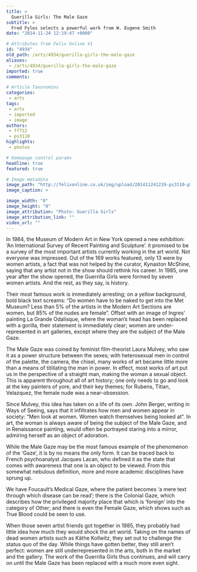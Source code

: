 ```yaml
---
title: >
  Guerilla Girls: The Male Gaze
subtitle: >
  Fred Fyles selects a powerful work from W. Eugene Smith
date: "2014-11-24 12:19:47 +0000"

# Attributes from Felix Online V1
id: "4934"
old_path: /arts/4934/guerilla-girls-the-male-gaze
aliases:
 - /arts/4934/guerilla-girls-the-male-gaze
imported: true
comments:

# Article Taxonomies
categories:
 - arts
tags:
 - arts
 - imported
 - image
authors:
 - ff712
 - ps3110
highlights:
 - photos

# Homepage control params
headline: true
featured: true

# Image metadata
image_path: "http://felixonline.co.uk/img/upload/201411241219-ps3110-p78793_10.jpg"
image_caption: >

image_width: "0"
image_height: "0"
image_attribution: "Photo: Guerilla Girls"
image_attribution_link: ""
video_url: ""
---
```


In 1984, the Museum of Modern Art in New York opened a new exhibition: ‘An International Survey of Recent Painting and Sculpture’. it promised to be a survey of the most important artists currently working in the art world. Not everyone was impressed. Out of the 169 works featured, only 13 were by women artists, a fact that was not helped by the curator, Kynaston McShine, saying that any artist not in the show should rethink his career. In 1985, one year after the show opened, the Guerrilla Girls were formed by seven women artists. And the rest, as they say, is history.

Their most famous work is immediately arresting; on a yellow background, bold black text screams: “Do women have to be naked to get into the Met Museum? Less than 5% of the artists in the Modern Art Sections are women, but 85% of the nudes are female”. Offset with an image of Ingres’ painting La Grande Odalisque, where the woman’s head has been replaced with a gorilla, their statement is immediately clear; women are under-represented in art galleries, except where they are the subject of the Male Gaze.

The Male Gaze was coined by feminist film-theorist Laura Mulvey, who saw it as a power structure between the sexes; with heterosexual men in control of the palette, the camera, the chisel, many works of art became little more than a means of titillating the man in power. In effect, most works of art put us in the perspective of a straight man, making the woman a sexual object. This is apparent throughout all of art history; one only needs to go and look at the key painters of yore, and their key themes; for Rubens, Titian, Velazquez, the female nude was a near-obsession.

Since Mulvey, this idea has taken on a life of its own. John Berger, writing in Ways of Seeing, says that it infiltrates how men and women appear in society: “Men look at women. Women watch themselves being looked at”. In art, the woman is always aware of being the subject of the Male Gaze, and in Renaissance painting, would often be portrayed staring into a mirror, admiring herself as an object of adoration.

While the Male Gaze may be the most famous example of the phenomenon of the ‘Gaze’, it is by no means the only form. It can be traced back to French psychoanalyst Jacques Lacan, who defined it as the state that comes with awareness that one is an object to be viewed. From this somewhat nebulous definition, more and more academic disciplines have sprung up.

We have Foucault’s Medical Gaze, where the patient becomes ‘a mere text through which disease can be read’; there is the Colonial Gaze, which describes how the privileged majority place that which is ‘foreign’ into the category of Other; and there is even the Female Gaze, which shows such as True Blood could be seen to use.

When those seven artist friends got together in 1985, they probably had little idea how much they would shock the art world. Taking on the names of dead women artists such as Käthe Kollwitz, they set out to challenge the status quo of the day. While things have gotten better, they still aren’t perfect: women are still underrepresented in the arts, both in the market and the gallery. The work of the Guerrilla Girls thus continues, and will carry on until the Male Gaze has been replaced with a much more even sight.
